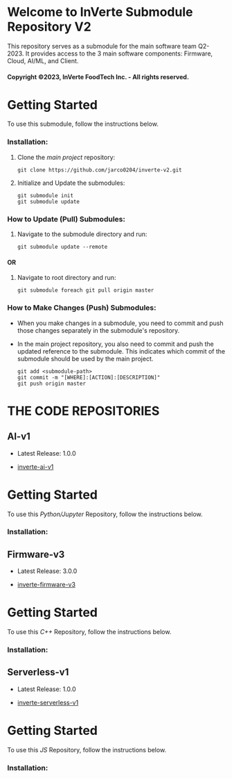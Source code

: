 # Welcome to InVerte Submodule Repository V2
This repository serves as a submodule for the main software team Q2-2023. It provides access to the 3 main software components: Firmware, Cloud, AI/ML, and Client. 
#### Copyright ©2023, InVerte FoodTech Inc. - All rights reserved.

# Getting Started
To use this submodule, follow the instructions below.

### Installation: 

1. Clone the *main project* repository:
   ```shell
   git clone https://github.com/jarco0204/inverte-v2.git

2. Initialize and Update the submodules: 
    ```shell
    git submodule init
    git submodule update

### How to Update (Pull) Submodules:

1. Navigate to the submodule directory and run:
    ```shell
    git submodule update --remote
#### OR
1. Navigate to root directory and run:
    ```shell
    git submodule foreach git pull origin master

### How to Make Changes (Push) Submodules: 
+ When you make changes in a submodule, you need to commit and push those changes separately in the submodule's repository.

+ In the main project repository, you also need to commit and push the updated reference to the submodule. This indicates which commit of the submodule should be used by the main project.
    ```shell
    git add <submodule-path>
    git commit -m "[WHERE]:[ACTION]:[DESCRIPTION]"
    git push origin master
# THE CODE REPOSITORIES
## AI-v1
+ Latest Release: 1.0.0

+ [inverte-ai-v1](https://github.com/jarco0204/inverte-ai-v1)

# Getting Started
To use this *Python/Jupyter* Repository, follow the instructions below.

### Installation: 

## Firmware-v3
+ Latest Release: 3.0.0

+ [inverte-firmware-v3](https://github.com/jarco0204/inverte-firmware-v3)
# Getting Started
To use this *C++* Repository, follow the instructions below.

### Installation: 

## Serverless-v1
+ Latest Release: 1.0.0

+ [inverte-serverless-v1](https://github.com/jarco0204/inverte-serverless-v1)
# Getting Started

To use this *JS* Repository, follow the instructions below.
### Installation: 
